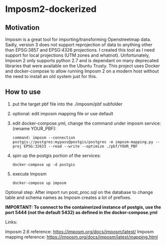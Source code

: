 # Imposm2-dockerized

## Motivation

Imposm is a great tool for importing/transforming Openstreetmap data. Sadly, version 3 does not support reprojection of data to anything other than EPSG:3857 and EPSG:4326 projections. I created this tool as I need support for local projections (UTM zones and whatnot). Unfortunately, Imposm 2 only supports python 2.7 and is dependant on many deprecated libraries that were available on the Ubuntu Trusty. This project uses Docker and docker-compose to allow running Imposm 2 on a modern host without the need to install an old system just for this.

## How to use

1. put the target pbf file into the ./imposm/pbf subfolder

2. optional: edit imposm mapping file or use default

3. edit docker-compose.yml, change the command under imposm service: (rename YOUR_PBF):

    `command: imposm --connection postgis://postgres:mypass@postgis/postgres -m imposm-mapping.py --proj EPSG:32633 --read --write --optimize ./pbf/YOUR_PBF`

4. spin up the postgis portion of the services:

    `docker-compose up -d postgis`

5. execute Imposm

    `docker-compose up imposm`

Optional step:  After import run post_proc.sql on the database to change table and schema names as Imposm creates a lot of prefixes.

**IMPORTANT: To connect to the containerized instance of postgis, use the port 5444 (not the default 5432) as defined in the docker-compose.yml**

Links: 

Imposm 2.6 reference: https://imposm.org/docs/imposm/latest/
Imposm mapping reference: https://imposm.org/docs/imposm/latest/mapping.html
